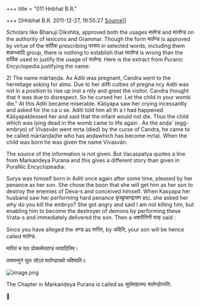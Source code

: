 +++
title = "011 Hnbhat B.R."

+++
[[Hnbhat B.R.	2011-12-27, 19:55:27 [Source](https://groups.google.com/g/samskrita/c/JUJ7JVfc7Wg)]]



Scholars like Bhanuji Dikshita, approved both the usages मार्तण्ड and मार्ताण्ड on the authority of lexicons and Grammar. Though the form मार्तण्ड is approved by virtue of the वार्तिक prescribing पररूप in selected words, including them शकन्ध्वादि group, there is nothing to establish that मार्ताण्ड is wrong than the वार्तिक used to justify the usage of मार्तण्ड. Here is the extract from Puranic Encyclopedia justifying the name:

  

  

2\) The name mārtaṇḍa. As Aditi was pregnant, Candra went to the hermitage asking for alms. Due to her diffi­ culties of pregna ncy Aditi was not in a position  to  rise up inst a ntly and greet the
visitor.  Candra thought that it was due  to disrespect. So  he 
cursed  her.  Let  the child in your womb die." At this Aditi
became misera­ble. Kāśyapa saw her crying incessantly and  asked 
for the  ca u se.  Aditi  told  him  all  th a t had 
happened. Kāśyapablessed her and said that the infant would  not die. Thus  the child which was lying dead in the womb came to 
life again . As the  aṇḍa' (egg-embryo)  of Vivasvān went mṛta
(died) by the curse of Candra,  he came  to  be called 
mārtaṇḍa(he who has  aṇḍawhich has become  mṛta). When the child  was  born  he  was given the name Vivasvān.

  

The source of the information is not given. But Vacaspatya quotes a line from Markandeya Purana and this gives a different story than given in PuraNic Encyclopeadia:

  

Surya was himself born in Aditi once again after some time, pleased by her penance as her son. She chose the boon that she will get him as her son to destroy the enemies of Deva-s and conceived himself. When Kasyapa her husband saw her performing hard penance कृच्छ्रचान्द्रायण etc. she asked her why do you kill the embryo? She got angry and said I am not killing him, but enabling him to become the destroyer of demons by performing these Vrata-s and immediately delivered the son. Then a अशरीरिणी वाक् said :

  

Since you have alleged the अण्ड as मारित, by अदिति, your son will be hence called मार्तण्ड.

  

मारितं च यतः प्रोक्तमेतदण्डं त्वयादितिम्।

तस्मान्मुने सुतः सोऽयं मार्तण्डाख्यो भविष्यति॥

  

![image.png](https://groups.google.com/group/samskrita/attach/3918eda722089907/image.png?part=0.1 "image.png")  

  

The Chapter in Markandeya Purana is called as सूर्यमाहात्म्यः मार्तण्डोत्पत्ति.



